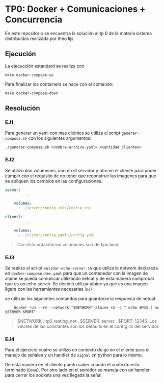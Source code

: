 # TP0: Docker + Comunicaciones + Concurrencia

En este repositorio se encuentra la solución al tp 0 de la materia sistema distribuidos realizada por theo lijs.

## Ejecución

La ejecucción estandard se realiza con

```shell
make docker-compose-up
```

Para finalizar los containers se hace con el comando:

```shell
make docker-compose-down
```

## Resolución

### EJ1

Para generar un yaml con mas clientes se utiliza el script `generar-compose.sh` con los siguientes argumentos:

```shell
./generar-compose.sh <nombre-archivo.yaml> <cantidad clientes>
```

### EJ2

Se utilizo dos volumenes, uno en el servidor y otro en el cliente para poder cumplir con el requisito de no tener que reconstruir las imagenes para que se apliquen los cambios en las configuraciones.

```yaml
server:
        ...

    volumes:
      - ./server/config.ini:/config.ini

client1:
        ...

    volumes:
      - ./client/config.yaml:/config.yaml

```

> Con esta notación los volumenes son de tipo bind.

### EJ3

Se realizo el script `validar-echo-server.sh` que utiliza la network declarada en `docker-compose-dev.yaml` para que un contenedor con la imagen de alpine se pueda comunicar utilizando netcat y de esta manera comprobar que es un echo server. Se decidió utilizar alpine ya que es una imagen ligera con las herramientas necesarias (`nc`)

se utilizan los siguientes comandos para guardarse la respuesta de netcat:

```shell
    docker run --rm --network "$NETWORK" alpine sh -c " echo $MSG | nc $SERVER $PORT"
```

> $NETWORK : tp0_testing_net , $SERVER: server , $PORT: 12345. Los valores de las constantes son los defaults en el config.ini del servidor.

### EJ4

Para el ejercicio cuatro se utilizo un contexto de go en el cliente para el manejo de señales y un handler de `signal` en python para lo mismo.

De esta manera en el cliente puedo saber cuando el contexto esta terminado (`Done`). Por otro lado en el servidor se maneja con un handler para cerrar los sockets una vez llegada la señal.
